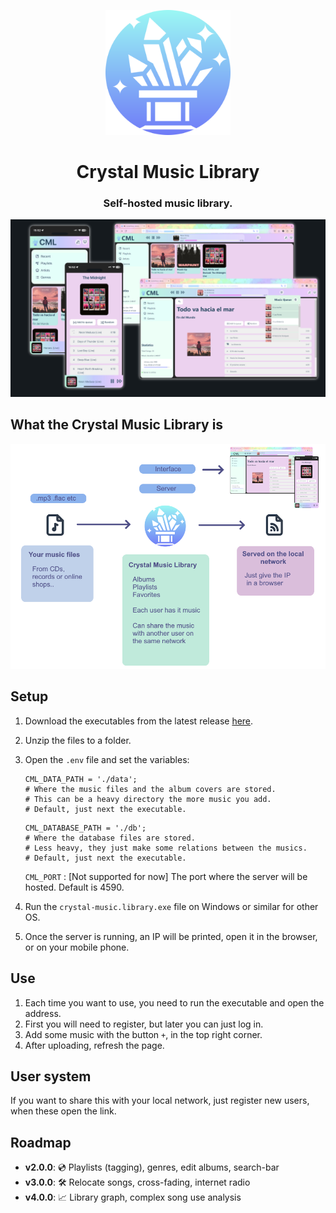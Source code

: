 <p align="center">
    <img src="CrazyMusicLibrary\src\assets\logo.svg"  alt="drawing"  width="200"/>
<p>
<h1 align="center">Crystal Music Library</h3>
<h3 align="center">Self-hosted music library.</h3>


![alt text](./GitBanner_trans.png "The Crystal Music Library is hosted on your laptop, and avaliable in the local network.")

## What the Crystal Music Library is
<p align="center">
<img src="HowTo.png"  alt="drawing"  width="600"/>
</p>

## Setup
1. Download the executables from the latest release [here](https://github.com/Tamwyn001/CrystalMusicLibrary/releases/tag/v1.0.0).
2. Unzip the files to a folder.
3. Open the ```.env``` file and set the variables:
    ```env
    CML_DATA_PATH = './data';
    # Where the music files and the album covers are stored.
    # This can be a heavy directory the more music you add.
    # Default, just next the executable.
    ```
    ```env
    CML_DATABASE_PATH = './db';
    # Where the database files are stored. 
    # Less heavy, they just make some relations between the musics.
    # Default, just next the executable.
    ```
    
    ```CML_PORT``` : [Not supported for now] The port where the server will be hosted. Default is 4590. 

4. Run the ```crystal-music.library.exe``` file on Windows or similar for other OS.
5. Once the server is running, an IP will be printed, open it in the browser, or on your mobile phone.


## Use
1. Each time you want to use, you need to run the executable and open the address.
2. First you will need to register, but later you can just log in.
3. Add some music with the button ```+```, in the top right corner.
4. After uploading, refresh the page. 


## User system
If you want to share this with your local network, just register new users, when these open the link.

## Roadmap
- **v2.0.0**: 💿 Playlists (tagging), genres, edit albums, search-bar
- **v3.0.0**: 🛠️ Relocate songs, cross-fading, internet radio
- **v4.0.0**: 📈 Library graph, complex song use analysis
